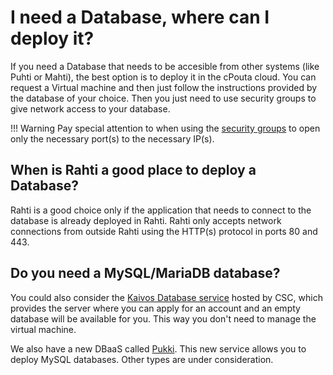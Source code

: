 # I need a Database, where can I deploy it?

If you need a Database that needs to be accesible from other systems (like Puhti or Mahti), the best option is to deploy it in the cPouta cloud. You can request a Virtual machine and then just follow the instructions provided by the database of your choice. Then you just need to use security groups to give network access to your database.

!!! Warning
    Pay special attention to when using the [security groups](/cloud/pouta/launch-vm-from-web-gui/#firewalls-and-security-groups) to open only the necessary port(s) to the necessary IP(s).

## When is Rahti a good place to deploy a Database?

Rahti is a good choice only if the application that needs to connect to the database is already deployed in Rahti. Rahti only accepts network connections from outside Rahti using the HTTP(s) protocol in ports 80 and 443.

## Do you need a MySQL/MariaDB database?

You could also consider the [Kaivos Database service](../..//data/kaivos/overview.md) hosted by CSC,
which provides the server where you can apply for an account and an empty database will be 
available for you. This way you don't need to manage the virtual machine.  

We also have a new DBaaS called [Pukki](../../cloud/dbaas/index.md).
This new service allows you to deploy MySQL databases. Other types are under consideration.
